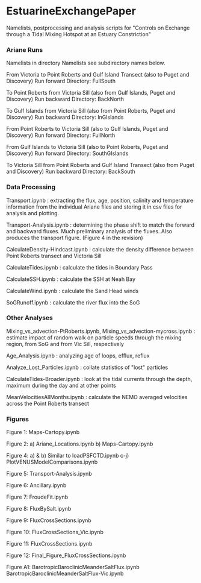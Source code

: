 # EstuarineExchangePaper
Namelists, postprocessing and analysis scripts for "Controls on Exchange through a Tidal Mixing Hotspot at an Estuary Constriction"

### Ariane Runs ###

Namelists in directory Namelists see subdirectory names below.

From Victoria to Point Roberts and Gulf Island Transect (also to Puget and Discovery)
   Run forward
   Directory: FullSouth

To Point Roberts from Victoria Sill (also from Gulf Islands, Puget and Discovery)
   Run backward
   Directory: BackNorth

To Gulf Islands from Victoria Sill (also from Point Roberts, Puget and Discovery)
   Run backward
   Directory: InGIslands

From Point Roberts to Victoria Sill (also to Gulf Islands, Puget and Discovery)
   Run forward
   Directory: FullNorth

From Gulf Islands to Victoria Sill (also to Point Roberts, Puget and Discovery)
   Run forward
   Directory: SouthGIslands

To Victoria Sill from Point Roberts and Gulf Island Transect (also from Puget and Discovery)
   Run backward
   Directory: BackSouth

### Data Processing ###

Transport.ipynb : extracting the flux, age, position, salinity and temperature information from the individual Ariane files and storing it in csv files for analysis and plotting.

Transport-Analysis.ipynb : determining the phase shift to match the forward and backward fluxes.  Much preliminary analysis of the fluxes.  Also produces the transport figure. (Figure 4 in the revision)

CalculateDensity-Hindcast.ipynb : calculate the density difference between Point Roberts transect and Victoria Sill

CalculateTides.ipynb : calculate the tides in Boundary Pass

CalculateSSH.ipynb : calculate the SSH at Neah Bay

CalculateWind.ipynb : calculate the Sand Head winds

SoGRunoff.ipynb : calculate the river flux into the SoG

### Other Analyses ###

Mixing_vs_advection-PtRoberts.ipynb, Mixing_vs_advection-mycross.ipynb : estimate impact of random walk on particle speeds through the mixing region, from SoG and from Vic Sill, respectively

Age_Analysis.ipynb : analyzing age of loops, efflux, reflux

Analyze_Lost_Particles.ipynb : collate statistics of "lost" particles

CalculateTides-Broader.ipynb : look at the tidal currents through the depth, maximum during the day and at other points

MeanVelocitiesAllMonths.ipynb : calculate the NEMO averaged velocities across the Point Roberts transect

### Figures ###

Figure 1: Maps-Cartopy.ipynb

Figure 2: a) Ariane_Locations.ipynb
          b) Maps-Cartopy.ipynb

Figure 4: a) & b) Similar to loadPSFCTD.ipynb
          c-j) PlotVENUSModelComparisons.ipynb

Figure 5: Transport-Analysis.ipynb

Figure 6: Ancillary.ipynb

Figure 7: FroudeFit.ipynb

Figure 8: FluxBySalt.ipynb

Figure 9: FluxCrossSections.ipynb

Figure 10: FluxCrossSections_Vic.ipynb

Figure 11: FluxCrossSections.ipynb

Figure 12: Final_Figure_FluxCrossSections.ipynb

Figure A1: BarotropicBaroclinicMeanderSaltFlux.ipynb
           BarotropicBaroclinicMeanderSaltFlux-Vic.ipynb